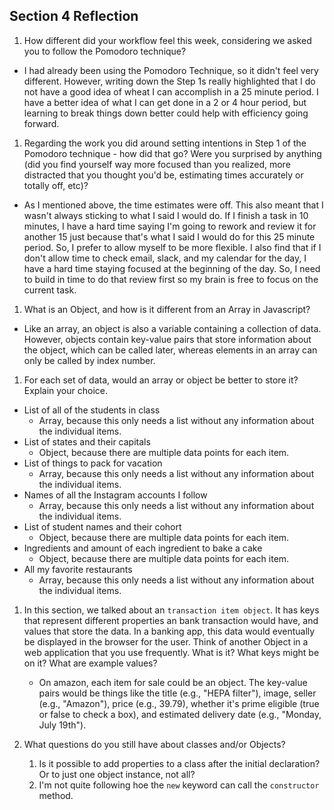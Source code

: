 ## Section 4 Reflection

1. How different did your workflow feel this week, considering we asked you to follow the Pomodoro technique?
  * I had already been using the Pomodoro Technique, so it didn't feel very different. However, writing down the Step 1s really highlighted that I do not have a good idea of wheat I can accomplish in a 25 minute period. I have a better idea of what I can get done in a 2 or 4 hour period, but learning to break things down better could help with efficiency going forward.
1. Regarding the work you did around setting intentions in Step 1 of the Pomodoro technique - how did that go? Were you surprised by anything (did you find yourself way more focused than you realized, more distracted that you thought you'd be, estimating times accurately or totally off, etc)?
  * As I mentioned above, the time estimates were off. This also meant that I wasn't always sticking to what I said I would do. If I finish a task in 10 minutes, I have a hard time saying I'm going to rework and review it for another 15 just because that's what I said I would do for this 25 minute period. So, I prefer to allow myself to be more flexible. I also find that if I don't allow time to check email, slack, and my calendar for the day, I have a hard time staying focused at the beginning of the day. So, I need to build in time to do that review first so my brain is free to focus on the current task.
1. What is an Object, and how is it different from an Array in Javascript?
  * Like an array, an object is also a variable containing a collection of data. However, objects contain key-value pairs that store information about the object, which can be called later, whereas elements in an array can only be called by index number.
1. For each set of data, would an array or object be better to store it? Explain your choice.

  * List of all of the students in class
      * Array, because this only needs a list without any information about the individual items.
  * List of states and their capitals
      * Object, because there are multiple data points for each item.
  * List of things to pack for vacation
      * Array, because this only needs a list without any information about the individual items.
  * Names of all the Instagram accounts I follow
      * Array, because this only needs a list without any information about the individual items.
  * List of student names and their cohort
      * Object, because there are multiple data points for each item.
  * Ingredients and amount of each ingredient to bake a cake      
      * Object, because there are multiple data points for each item.
  * All my favorite restaurants
      * Array, because this only needs a list without any information about the individual items.

1. In this section, we talked about an `transaction item object`. It has keys that represent different properties an bank transaction would have, and values that store the data. In a banking app, this data would eventually be displayed in the browser for the user. Think of another Object in a web application that you use frequently. What is it? What keys might be on it? What are example values?
    * On amazon, each item for sale could be an object. The key-value pairs would be things like the title (e.g., "HEPA filter"), image, seller (e.g., "Amazon"), price (e.g., 39.79), whether it's prime eligible (true or false to check a box), and estimated delivery date (e.g., "Monday, July 19th").

1. What questions do you still have about classes and/or Objects?
    1. Is it possible to add properties to a class after the initial declaration? Or to just one object instance, not all?
    2. I'm not quite following hoe the `new` keyword can call the `constructor` method.
